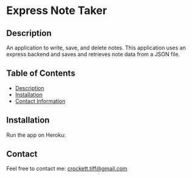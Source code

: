 # Express Note Taker

## Description

An application to write, save, and delete notes. This application uses an express backend and saves and retrieves note data from a JSON file.

## Table of Contents
* [Description](#description)
* [Installation](#installation)
* [Contact Information](#contact)

## Installation

Run the app on Heroku: 

## Contact 
Feel free to contact me:
crockett.tiff@gmail.com
